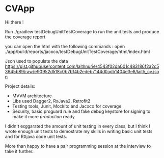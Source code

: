 # CVApp

Hi there !

Run
./gradlew testDebugUnitTestCoverage to run the unit tests and produce the coverage report

you can open the html with the following commands :
open ./app/build/reports/jacoco/testDebugUnitTestCoverage/html/index.html

Json used to populate the data https://gist.githubusercontent.com/laithnurie/4543f02da001c483186f2a2c53645b89/raw/e90952d518c0b7b14b2edeb7144d0adb1404e3e8/laith_cv.json

Project details:

* MVVM architecture
* Libs used Dagger2, RxJava2, Retrofit2
* Testing tools, Junit, Mockito and Jacoco for coverage
* Security, basic proguard rule and fake debug keystore for signing to make it more *production* ready

I didn't exggarated the amount of unit testing in every class, but I think I wrote enough unit tests to demostrate my skills in writing basic unit tests and for RXjava code unit tests.

More than happy to have a pair programming session at the interview to take it further.
